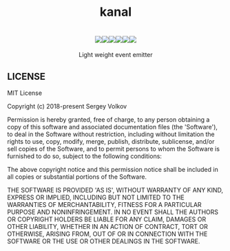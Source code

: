 <div align="center">
  <h1>kanal</h1>
  <h1>
    <a href="https://github.com/acacode/kanal/blob/master/LICENSE"><img src="https://img.shields.io/badge/license-MIT-red.svg?style=flat-square"></a><a href="https://www.npmjs.com/package/kanal"><img src="https://img.shields.io/npm/v/kanal.svg?style=flat-square"></a><a href="https://travis-ci.org/acacode/kanal"><img src="https://img.shields.io/travis/acacode/kanal.svg?style=flat-square"></a><a href="http://npm-stat.com/charts.html?package=kanal"><img src="https://img.shields.io/npm/dm/kanal.svg?style=flat-square"></a><a href="https://bundlephobia.com/result?p=kanal"><img src="https://flat.badgen.net/bundlephobia/min/kanal"></a><a href="https://bundlephobia.com/result?p=kanal"><img src="https://flat.badgen.net/bundlephobia/minzip/kanal"></a>
  </h1>
  <p>
    Light weight event emitter
  </p>
</div>
<h2 aligh="left">LICENSE</h2>

MIT License

Copyright (c) 2018-present Sergey Volkov

Permission is hereby granted, free of charge, to any person obtaining
a copy of this software and associated documentation files (the
'Software'), to deal in the Software without restriction, including
without limitation the rights to use, copy, modify, merge, publish,
distribute, sublicense, and/or sell copies of the Software, and to
permit persons to whom the Software is furnished to do so, subject to
the following conditions:

The above copyright notice and this permission notice shall be
included in all copies or substantial portions of the Software.

THE SOFTWARE IS PROVIDED 'AS IS', WITHOUT WARRANTY OF ANY KIND,
EXPRESS OR IMPLIED, INCLUDING BUT NOT LIMITED TO THE WARRANTIES OF
MERCHANTABILITY, FITNESS FOR A PARTICULAR PURPOSE AND NONINFRINGEMENT.
IN NO EVENT SHALL THE AUTHORS OR COPYRIGHT HOLDERS BE LIABLE FOR ANY
CLAIM, DAMAGES OR OTHER LIABILITY, WHETHER IN AN ACTION OF CONTRACT,
TORT OR OTHERWISE, ARISING FROM, OUT OF OR IN CONNECTION WITH THE
SOFTWARE OR THE USE OR OTHER DEALINGS IN THE SOFTWARE.
